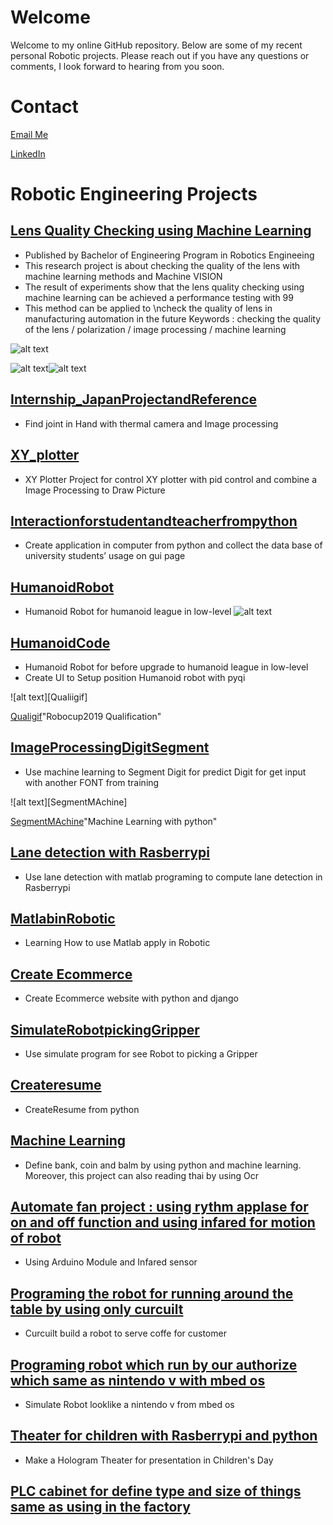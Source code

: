  # Welcome
Welcome to my online GitHub repository. Below are some of my recent personal Robotic projects. Please reach out if you have any questions or comments, I look forward to hearing from you soon.

# Contact
[Email Me](mailto:pection.naphat@gmail.com)

[LinkedIn](https://www.linkedin.com/in/naphat-nithisopa)

# Robotic Engineering Projects #

## [Lens Quality Checking using Machine Learning](https://github.com/pection/aboutme/tree/master/Lendetection-FinalProject) ##
* Published by Bachelor of Engineering Program in Robotics Engineeing
* This research project is about checking the quality of the lens with machine learning methods and Machine VISION
* The result of experiments show that the lens quality checking using machine learning can be achieved a performance testing with 99
* This method can be applied to \ncheck the quality of lens in manufacturing automation in the future
Keywords : checking the quality of the lens / polarization / image processing / machine learning

![alt text][IM_default]

![alt text][IM_afterpola]![alt text][IM_afterpola2]

[IM_default]: https://github.com/pection/aboutme/blob/master/Lendetection-FinalProject/Default_resize.png "Image Before polarization"
[IM_afterpola]: https://github.com/pection/aboutme/blob/master/Lendetection-FinalProject/BadLine_12.JPG "Image After polarization"
[IM_afterpola2]: https://github.com/pection/aboutme/blob/master/Lendetection-FinalProject/BadLine_12_Example.jpg "Image After polarization Zoom"

## [Internship_JapanProjectandReference](https://github.com/pection/aboutme/tree/master//tree/master/InternshipProject) ##
* Find joint in Hand with thermal camera and Image processing

## [XY_plotter](https://github.com/pection/aboutme/tree/master//tree/master/XY-PlotterProject) ##
* XY Plotter Project for control XY plotter with pid control and combine a Image Processing to Draw Picture

## [Interactionforstudentandteacherfrompython](https://github.com/pection/aboutme/tree/master/) ##
* Create application in computer from python and  collect the data base of university students’ usage on gui page

## [HumanoidRobot](https://github.com/pection/aboutme/tree/master/Humanoid_Robot) ##
* Humanoid Robot for humanoid league in low-level
![alt text][Certi_default]

[Certi_default]: https://github.com/pection/aboutme/blob/master/Humanoid_Robot/Certi.jpeg "3rd Robocup"


## [HumanoidCode](https://github.com/pection/aboutme/tree/master/Humanoid_Code) ##
* Humanoid Robot for before upgrade to humanoid league in low-level
* Create UI to Setup position Humanoid robot with pyqi

![alt text][Qualiigif]

[Qualigif](https://github.com/pection/aboutme/tree/master/Humanoid_Robot/Quali.gif)"Robocup2019 Qualification"

## [ImageProcessingDigitSegment](https://github.com/pection/aboutme/tree/master/ImageProcessingDigitSegment) ##
* Use machine learning to Segment Digit for predict Digit for get input with another FONT from training

![alt text][SegmentMAchine]

[SegmentMAchine](https://github.com/pection/aboutme/tree/master/ImageProcessingDigitSegment/Segment.gif)"Machine Learning with python"

## [Lane detection with Rasberrypi](https://github.com/pection/aboutme/tree/master/Lanedetection_matlab_Amas2016-2017) ##
* Use lane detection with matlab programing to compute lane detection in Rasberrypi

## [MatlabinRobotic](https://github.com/pection/aboutme/tree/master/MatlabinRobotic) ##
* Learning How to use Matlab apply in Robotic

## [Create Ecommerce](https://github.com/pection/aboutme/tree/master/mn_ecommerce) ##
* Create Ecommerce website with python and django

## [SimulateRobotpickingGripper](https://github.com/pection/aboutme/tree/master/SimulateRobotpickingGripper) ##
* Use simulate program for see Robot to picking a Gripper

## [Createresume](https://github.com/pection/aboutme/tree/master/createresume) ##
* CreateResume from python

## [Machine Learning](https://github.com/pection/aboutme/) ##
* Define bank, coin and balm by using python and machine learning. Moreover, this project can also reading thai by using Ocr


## [Automate fan project : using rythm applase for on and off function and using infared for motion of robot](https://github.com/pection/aboutme/) ##
* Using Arduino Module and Infared sensor

## [Programing the robot for running around the table by using only curcuilt](https://github.com/pection/aboutme/) ##
* Curcuilt build a robot to serve coffe for customer

## [Programing robot which run by our authorize which same as nintendo v with mbed os](https://github.com/pection/aboutme/) ##
* Simulate Robot looklike a nintendo v from mbed os

## [Theater for children with Rasberrypi and python](https://github.com/pection/aboutme/) ##
* Make a Hologram Theater for presentation in Children's Day
## [PLC cabinet for define type and size of things same as using in the factory](https://github.com/pection/aboutme/) ##

